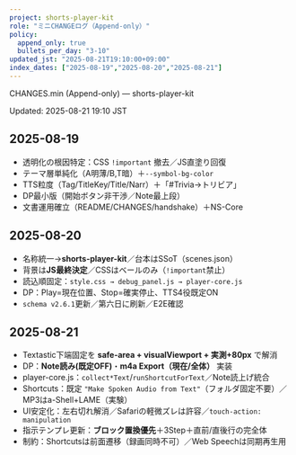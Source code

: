 ```yaml
---
project: shorts-player-kit
role: "ミニCHANGEログ（Append-only）"
policy:
  append_only: true
  bullets_per_day: "3-10"
updated_jst: "2025-08-21T19:10:00+09:00"
index_dates: ["2025-08-19","2025-08-20","2025-08-21"]
---
```


CHANGES.min (Append-only) — shorts-player-kit

Updated: 2025-08-21 19:10 JST

## 2025-08-19
- 透明化の根因特定：CSS `!important` 撤去／JS直塗り回復
- テーマ層単純化（A明薄/B,T暗）＋`--symbol-bg-color`
- TTS粒度（Tag/TitleKey/Title/Narr）＋「#Trivia→トリビア」
- DP最小版（開始ボタン非干渉／Note最上段）
- 文書運用確立（README/CHANGES/handshake）＋NS-Core

## 2025-08-20
- 名称統一→**shorts-player-kit**／台本はSSoT（scenes.json）
- 背景は**JS最終決定**／CSSはベールのみ（`!important`禁止）
- 読込順固定：`style.css → debug_panel.js → player-core.js`
- DP：Play=現在位置、Stop=確実停止、TTS4役既定ON
- `schema v2.6.1`更新／第六日に刷新／E2E確認

## 2025-08-21
- Textastic下端固定を **safe-area + visualViewport + 実測+80px** で解消
- DP：**Note読み(既定OFF)**・**m4a Export（現在/全体）** 実装
- player-core.js：`collect*Text`/`runShortcutForText`／Note読上げ統合
- Shortcuts：既定 `"Make Spoken Audio from Text"`（フォルダ固定不要）／MP3はa-Shell+LAME（実験）
- UI安定化：左右切れ解消／Safariの軽微ズレは許容／`touch-action: manipulation`
- 指示テンプレ更新：**ブロック置換優先**＋3Step＋直前/直後行の完全体
- 制約：Shortcutsは前面遷移（録画同時不可）／Web Speechは同期再生用